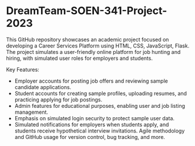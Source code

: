 # DreamTeam-SOEN-341-Project-2023


This GitHub repository showcases an academic project focused on developing a Career Services Platform using HTML, CSS, JavaScript, Flask. 
The project simulates a user-friendly online platform for job hunting and hiring, with simulated user roles for employers and students.

Key Features:

- Employer accounts for posting job offers and reviewing sample candidate applications.
- Student accounts for creating sample profiles, uploading resumes, and practicing applying for job postings.
- Admin features for educational purposes, enabling user and job listing management.
- Emphasis on simulated login security to protect sample user data.
- Simulated notifications for employers when students apply, and students receive hypothetical interview invitations.
Agile methodology and GitHub usage for version control, bug tracking, and more. 
